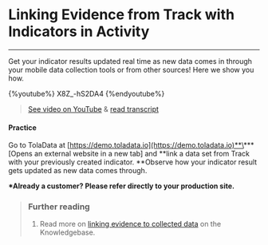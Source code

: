 # Linking Evidence from Track with Indicators in Activity

---

Get your indicator results updated real time as new data comes in through your mobile data collection tools or from other sources! Here we show you how.

{%youtube%} X8Z_-hS2DA4 {%endyoutube%}  
> [See video on YouTube](https://www.youtube.com/embed/X8Z_-hS2DA4?rel=0) & [read transcript](https://docs.google.com/document/d/1DCaeMviBwSO5hGSfeh6Y9McPI6D1dzxJyDs5kKa4wug/edit#heading=h.lecabnop4aut)

#### Practice

Go to TolaData at [https://demo.toladata.io](https://demo.toladata.io)**\*** \[Opens an external website in a new tab\] and **link a data set from Track with your previously created indicator. **Observe how your indicator result gets updated as new data comes through. 

**\*Already a customer? Please refer directly to your production site.**

> ### Further reading
>
> 1. Read more on [linking evidence to collected data](https://help.toladata.com/8-indicators/linking-evidence-to-collected-data.html) on the Knowledgebase.

## 

## 



